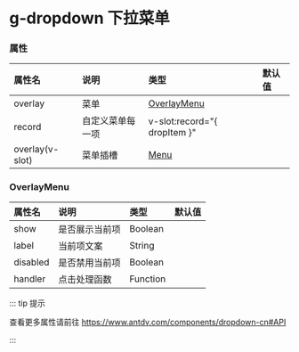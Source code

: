 # g-dropdown 下拉菜单

### 属性

| 属性名          | 说明                 | 类型                 | 默认值                 |
| :-------------- | :------------------- | :------------------- | :------------------- |
| overlay      | 菜单         | [OverlayMenu](/guide/dropdown/#OverlayMenu)     |         |
| record      | 自定义菜单每一项         | v-slot:record="{ dropItem }"   |            |
| overlay(v-slot)      | 菜单插槽         |  [Menu](https://www.antdv.com/components/menu-cn#API)          |        |


### OverlayMenu

| 属性名          | 说明                 | 类型                 | 默认值                 |
| :-------------- | :------------------- | :------------------- | :------------------- |
| show      | 是否展示当前项         | Boolean     |         |
| label     | 当前项文案           | String       |         |
| disabled  | 是否禁用当前项         | Boolean     |         |
| handler   | 点击处理函数         | Function     |         |

::: tip 提示

查看更多属性请前往 https://www.antdv.com/components/dropdown-cn#API

:::
